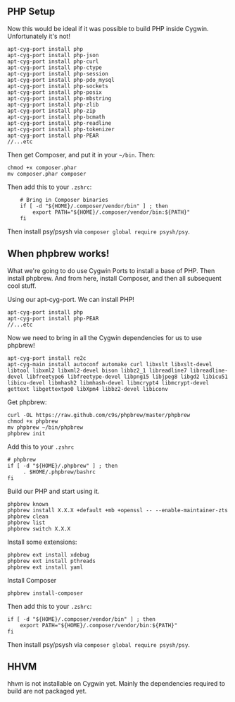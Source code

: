 PHP Setup
---------

Now this would be ideal if it was possible to build PHP inside Cygwin. Unfortunately it's not!

```
apt-cyg-port install php
apt-cyg-port install php-json
apt-cyg-port install php-curl
apt-cyg-port install php-ctype
apt-cyg-port install php-session
apt-cyg-port install php-pdo_mysql
apt-cyg-port install php-sockets
apt-cyg-port install php-posix
apt-cyg-port install php-mbstring
apt-cyg-port install php-zlib
apt-cyg-port install php-zip
apt-cyg-port install php-bcmath
apt-cyg-port install php-readline
apt-cyg-port install php-tokenizer
apt-cyg-port install php-PEAR
//...etc
```

Then get Composer, and put it in your `~/bin`. Then:

```
chmod +x composer.phar
mv composer.phar composer
```

Then add this to your `.zshrc`:

```
    # Bring in Composer binaries
    if [ -d "${HOME}/.composer/vendor/bin" ] ; then
        export PATH="${HOME}/.composer/vendor/bin:${PATH}"
    fi
```

Then install psy/psysh via `composer global require psysh/psy`.

When phpbrew works!
-------------------

What we're going to do use Cygwin Ports to install a base of PHP. Then install phpbrew. And from here, install Composer, and then all subsequent cool stuff. 

Using our apt-cyg-port. We can install PHP!

```
apt-cyg-port install php
apt-cyg-port install php-PEAR
//...etc
```

Now we need to bring in all the Cygwin dependencies for us to use phpbrew!

```
apt-cyg-port install re2c
apt-cyg-main install autoconf automake curl libxslt libxslt-devel libtool libxml2 libxml2-devel bison libbz2_1 libreadline7 libreadline-devel libfreetype6 libfreetype-devel libpng15 libjpeg8 libgd2 libicu51 libicu-devel libmhash2 libmhash-devel libmcrypt4 libmcrypt-devel gettext libgettextpo0 libXpm4 libbz2-devel libiconv
```

Get phpbrew:

```
curl -OL https://raw.github.com/c9s/phpbrew/master/phpbrew
chmod +x phpbrew
mv phpbrew ~/bin/phpbrew
phpbrew init
```

Add this to your `.zshrc`

```
# phpbrew
if [ -d "${HOME}/.phpbrew" ] ; then
     . $HOME/.phpbrew/bashrc
fi
```

Build our PHP and start using it.

```
phpbrew known
phpbrew install X.X.X +default +mb +openssl -- --enable-maintainer-zts
phpbrew clean
phpbrew list
phpbrew switch X.X.X
```

Install some extensions:

```
phpbrew ext install xdebug
phpbrew ext install pthreads
phpbrew ext install yaml
```

Install Composer

```
phpbrew install-composer
```

Then add this to your `.zshrc`:

```
if [ -d "${HOME}/.composer/vendor/bin" ] ; then
    export PATH="${HOME}/.composer/vendor/bin:${PATH}"
fi
```

Then install psy/psysh via `composer global require psysh/psy`.

HHVM
----

hhvm is not installable on Cygwin yet. Mainly the dependencies required to build are not packaged yet.